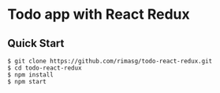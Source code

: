 # Todo app with React Redux

Quick Start
-----------

```shell
$ git clone https://github.com/rimasg/todo-react-redux.git
$ cd todo-react-redux
$ npm install
$ npm start
```

